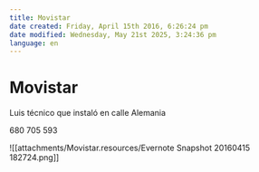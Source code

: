 ```yaml
---
title: Movistar
date created: Friday, April 15th 2016, 6:26:24 pm
date modified: Wednesday, May 21st 2025, 3:24:36 pm
language: en
---
```


# Movistar

Luis técnico que instaló en calle Alemania

680 705 593

![[attachments/Movistar.resources/Evernote Snapshot 20160415 182724.png]]
